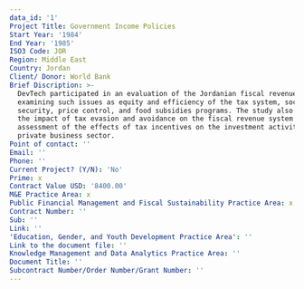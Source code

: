 ```yaml
---
data_id: '1'
Project Title: Government Income Policies
Start Year: '1984'
End Year: '1985'
ISO3 Code: JOR
Region: Middle East
Country: Jordan
Client/ Donor: World Bank
Brief Discription: >-
  DevTech participated in an evaluation of the Jordanian fiscal revenues system,
  examining such issues as equity and efficiency of the tax system, social
  security, price control, and food subsidies programs. The study also included
  the impact of tax evasion and avoidance on the fiscal revenue system and an
  assessment of the effects of tax incentives on the investment activity of the
  private business sector.
Point of contact: ''
Email: ''
Phone: ''
Current Project? (Y/N): 'No'
Prime: x
Contract Value USD: '8400.00'
M&E Practice Area: x
Public Financial Management and Fiscal Sustainability Practice Area: x
Contract Number: ''
Sub: ''
Link: ''
'Education, Gender, and Youth Development Practice Area': ''
Link to the document file: ''
Knowledge Management and Data Analytics Practice Area: ''
Document Title: ''
Subcontract Number/Order Number/Grant Number: ''
---
```


